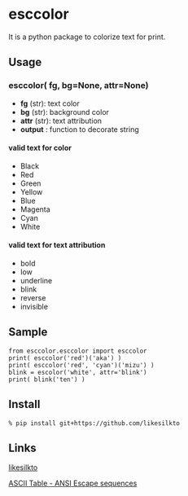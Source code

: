 esccolor
====

It is a python package to colorize text for print.

## Usage

### esccolor( **fg**, **bg**=None, **attr**=None)
- **fg** (str): text color
- **bg** (str): background color
- **attr** (str): text attribution
- **output** : function to decorate string

#### valid text for color
- Black
- Red
- Green
- Yellow
- Blue
- Magenta
- Cyan
- White

#### valid text for text attribution
- bold
- low
- underline
- blink
- reverse
- invisible

## Sample
    from esccolor.esccolor import esccolor
	print( esccolor('red')('aka') )
	print( esccolor('red', 'cyan')('mizu') )
	blink = escolor('white', attr='blink')
	print( blink('ten') )

## Install

`% pip install git+https://github.com/likesilkto`

## Links

[likesilkto](https://github.com/likesilkto)

[ASCII Table - ANSI Escape sequences](http://ascii-table.com/ansi-escape-sequences.php)
